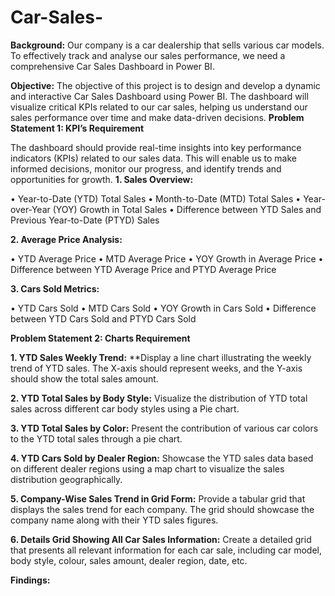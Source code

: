 # Car-Sales-
**Background:** Our company is a car dealership that sells various car models. To effectively track and analyse our sales performance, we need a comprehensive Car Sales Dashboard in Power BI. 

**Objective:** The objective of this project is to design and develop a dynamic and interactive Car Sales Dashboard using Power BI. The dashboard will visualize critical KPIs related to our car sales, helping us understand our sales performance over time and make data-driven decisions.
**Problem Statement 1: KPI’s Requirement**

The dashboard should provide real-time insights into key performance indicators (KPIs) related to our sales data. This will enable us to make informed decisions, monitor our progress, and identify trends and opportunities for growth.
**1.	Sales Overview:**

•	Year-to-Date (YTD) Total Sales
•	Month-to-Date (MTD) Total Sales
•	Year-over-Year (YOY) Growth in Total Sales
•	Difference between YTD Sales and Previous Year-to-Date (PTYD) Sales

**2.	Average Price Analysis:**

•	YTD Average Price
•	MTD Average Price
•	YOY Growth in Average Price
•	Difference between YTD Average Price and PTYD Average Price

**3.	Cars Sold Metrics:**

•	YTD Cars Sold
•	MTD Cars Sold
•	YOY Growth in Cars Sold
•	Difference between YTD Cars Sold and PTYD Cars Sold

**Problem Statement 2: Charts Requirement**


**1.	YTD Sales Weekly Trend:** **Display a line chart illustrating the weekly trend of YTD sales. The X-axis should represent weeks, and the Y-axis should show the total sales amount.

**2.	YTD Total Sales by Body Style:** Visualize the distribution of YTD total sales across different car body styles using a Pie chart.

**3.	YTD Total Sales by Color:** Present the contribution of various car colors to the YTD total sales through a pie chart.

**4.	YTD Cars Sold by Dealer Region:** Showcase the YTD sales data based on different dealer regions using a map chart to visualize the sales distribution geographically.

**5.	Company-Wise Sales Trend in Grid Form:** Provide a tabular grid that displays the sales trend for each company. The grid should showcase the company name along with their YTD sales figures.

**6.	Details Grid Showing All Car Sales Information:** Create a detailed grid that presents all relevant information for each car sale, including car model, body style, colour, sales amount, dealer region, date, etc.


**Findings:**


